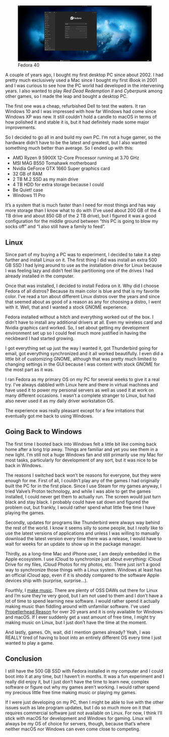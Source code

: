<figure><a href="https://i0.wp.com/www.systemberg.com/wp-content/uploads/2024/05/Fedora-May-27-2024.png?ssl=1"><img decoding="async" src="Fedora-May-27-2024.png" alt="Fedora May 27, 2024"></a><figcaption>Fedora 40</figcaption></figure>

A couple of years ago, I bought my first desktop PC since about 2002. I had pretty much exclusively used a Mac since I bought my first iBook in 2001 and I was curious to see how the PC world had developed in the intervening years. I also wanted to play *Red Dead Redemption II* and *Cyberpunk* among other games, so I made the leap and bought a desktop PC.

The first one was a cheap, refurbished Dell to test the waters. It ran Windows 10 and I was impressed with how far Windows had come since Windows XP was new. It still couldn’t hold a candle to macOS in terms of how polished it and stable it is, but it had definitely made some major improvements.

So I decided to go all in and build my own PC. I’m not a huge gamer, so the hardware didn’t have to be the latest and greatest, but I also wanted something much better than average. So I ended up with this:

-   AMD Ryzen 9 5900X 12-Core Processor running at 3.70 GHz
-   MSI MAG B550 Tomahawk motherboard
-   Nvidia GeForce GTX 1660 Super graphics card
-   32 GB of RAM
-   2 TB M.2 SSD as my main drive
-   4 TB HDD for extra storage because I could
-   Be Quiet! case
-   Windows 11 Pro

It’s a system that is much faster than I need for most things and has way more storage than I know what to do with (I’ve used about 200 GB of the 4 TB drive and about 850 GB of the 2 TB drive), but I figured it was a good configuration for the middle ground between “this PC is going to blow my socks off” and “I also still have a family to feed”.

Linux
-----

Since part of my buying a PC was to experiment, I decided to take it a step further and install Linux on it. The first thing I did was install an extra 500 GB SSD I had lying around to use as the installation drive for Linux because I was feeling lazy and didn’t feel like partitioning one of the drives I had already installed in the computer.

Once that was installed, I decided to install Fedora on it. Why did I choose Fedora of all distros? Because its main color is blue and that is my favorite color. I’ve read a ton about different Linux distros over the years and since that seemed about as good of a reason as any for choosing a distro, I went with it. Well, that and I wanted a stock GNOME experience.

Fedora installed without a hitch and everything worked out of the box. I didn’t have to install any additional drivers at all. Even my wireless card and Nvidia graphics card worked. So, I set about getting my development environment set up so I could feel much more justified in having the neckbeard I had started growing.

I got everything set up just the way I wanted it, got Thunderbird going for email, got everything synchronized and it all worked beautifully. I even did a little bit of customizing GNOME, although that was pretty much limited to changing settings in the GUI because I was content with stock GNOME for the most part as it was.

I ran Fedora as my primary OS on my PC for several weeks to give it a real try. I’ve always dabbled with Linux here and there in virtual machines and have used it to power my personal servers as well as used it at work on many different occasions. I wasn’t a complete stranger to Linux, but had also never used it as my daily driver workstation OS.

The experience was really pleasant except for a few irritations that eventually got me back to using Windows.

Going Back to Windows
---------------------

The first time I booted back into Windows felt a little bit like coming back home after a long trip away. Things are familiar and yet you see them in a new light. I’m still not a huge Windows fan and still primarily use my Mac for most tasks, particularly for development of any sort, but it was nice to be back in Windows.

The reasons I switched back won’t be reasons for everyone, but they were enough for me. First of all, I couldn’t play any of the games I had originally built the PC for in the first place. Since I use Steam for my games anyway, I tried Valve’s Proton technology, and while I was able to get the games installed, I could never get them to actually run. The screen would just turn black and stay black. I probably could have sat down and figured the problem out, but frankly, I would rather spend what little free time I have playing the games.

Secondly, updates for programs like Thunderbird were always way behind the rest of the world. I know it seems silly to some people, but I *really* like to use the latest versions of applications and unless I was willing to manually download the latest version every time there was a release, I would have to wait for weeks for an update to show up in the package manager.

Thirdly, as a long-time Mac and iPhone user, I am deeply embedded in the Apple ecosystem. I use iCloud to synchronize just about everything: iCloud Drive for my files, iCloud Photos for my photos, etc. There just isn’t a good way to synchronize those things with a Linux system. Windows at least has an official iCloud app, even if it is shoddy compared to the software Apple devices ship with (surprise, surprise…).

Fourthly, I [make music](https://www.alexseifert.com/hobbies/music/). There are plenty of OSS DAWs out there for Linux and I’m sure they’re very good, but I am not used to them and I don’t have a lot of time to spend learning new software. I would rather spend it actually making music than fiddling around with unfamiliar software. I’ve used [Propellerhead Reason](https://www.reasonstudios.com/) for over 20 years and it is only available for Windows and macOS. If I ever suddenly get a vast amount of free time, I might try making music on Linux, but I just don’t have the time at the moment.

And lastly, games. Oh, wait, did I mention games already? Yeah, I was REALLY tired of having to boot into an entirely different OS every time I just wanted to play a game.

Conclusion
----------

I still have the 500 GB SSD with Fedora installed in my computer and I could boot into it at any time, but I haven’t in months. It was a fun experiment and I really did enjoy it, but I just don’t have the time to learn new, complex software or figure out why my games aren’t working. I would rather spend my precious little free time making music or playing my games.

If I were just developing on my PC, then I might be able to live with the other issues such as late program updates, but I do so much more on it that requires commercial software just not available on Linux. For now, I think I’ll stick with macOS for development and Windows for gaming. Linux will always be my OS of choice for servers, though, because that’s where neither macOS nor Windows can even come close to competing.